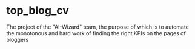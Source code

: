 # top_blog_cv
The project of the "AI-Wizard" team, the purpose of which is to automate the monotonous and hard work of finding the right KPIs on the pages of bloggers
